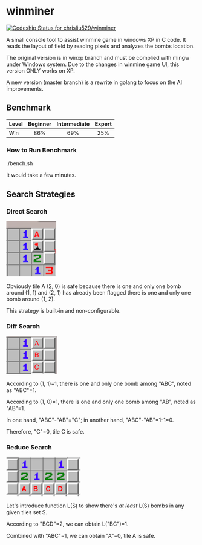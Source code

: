 # winminer

[ ![Codeship Status for chrisliu529/winminer](https://codeship.com/projects/d583a910-deff-0133-8b3b-12efcaf3d9f4/status?branch=master)](https://codeship.com/projects/144898)

A small console tool to assist winmine game in windows XP in C code. It reads the layout of field by reading pixels and analyzes the bombs location.

The original version is in winxp branch and must be complied with mingw under Windows system. Due to the changes in winmine game UI, this version ONLY works on XP.

A new version (master branch) is a rewrite in golang to focus on the AI improvements.

## Benchmark

| Level | Beginner | Intermediate | Expert |
|-------|:--------:|:--------------:|:--------:|
| Win   |    86%   |      69%     |   25%  |

### How to Run Benchmark

./bench.sh

It would take a few minutes.

## Search Strategies

### Direct Search

![Direct Search](image/direct.png?raw=true)

Obviously tile A (2, 0) is safe because there is one and only one bomb around (1, 1) and (2, 1) has already been flagged there is one and only one bomb around (1, 2).

This strategy is built-in and non-configurable.

### Diff Search

![Diff Search](image/diff.png?raw=true)

According to (1, 1)=1, there is one and only one bomb among "ABC", noted as "ABC"=1.

According to (1, 0)=1, there is one and only one bomb among "AB", noted as "AB"=1. 

In one hand, "ABC"-"AB"="C"; in another hand, "ABC"-"AB"=1-1=0.

Therefore, "C"=0, tile C is safe.

### Reduce Search

![Reduce Search](image/reduce.png?raw=true)

Let's introduce function L(S) to show there's *at least* L(S) bombs in any given tiles set S.

According to "BCD"=2, we can obtain L("BC")=1.

Combined with "ABC"=1, we can obtain "A"=0, tile A is safe.

